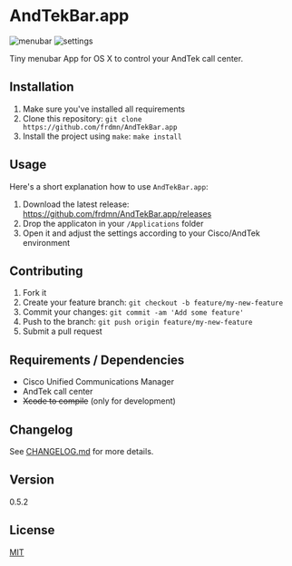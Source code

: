 # AndTekBar.app

![menubar](http://up.frd.mn/q56wA.png) ![settings](http://up.frd.mn/C0sMr.png)

Tiny menubar App for OS X to control your AndTek call center.

## Installation

1. Make sure you've installed all requirements
2. Clone this repository:
  `git clone https://github.com/frdmn/AndTekBar.app`
3. Install the project using `make`:
  `make install`

## Usage

Here's a short explanation how to use `AndTekBar.app`:

1. Download the latest release:  
  https://github.com/frdmn/AndTekBar.app/releases
1. Drop the applicaton in your `/Applications` folder
1. Open it and adjust the settings according to your Cisco/AndTek environment

## Contributing

1. Fork it
2. Create your feature branch: `git checkout -b feature/my-new-feature`
3. Commit your changes: `git commit -am 'Add some feature'`
4. Push to the branch: `git push origin feature/my-new-feature`
5. Submit a pull request

## Requirements / Dependencies

* Cisco Unified Communications Manager
* AndTek call center
* ~~Xcode to compile~~ (only for development)

## Changelog

See [CHANGELOG.md](CHANGELOG.md) for more details.

## Version

0.5.2

## License

[MIT](LICENSE)
